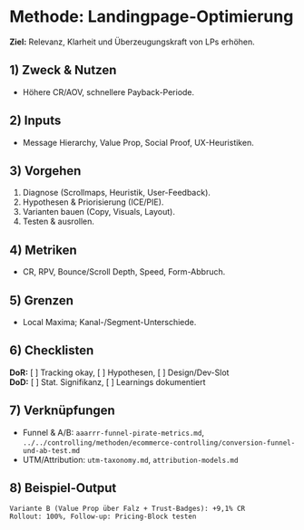 # Methode: Landingpage-Optimierung

**Ziel:** Relevanz, Klarheit und Überzeugungskraft von LPs erhöhen.

## 1) Zweck & Nutzen
- Höhere CR/AOV, schnellere Payback-Periode.

## 2) Inputs
- Message Hierarchy, Value Prop, Social Proof, UX-Heuristiken.

## 3) Vorgehen
1. Diagnose (Scrollmaps, Heuristik, User-Feedback).  
2. Hypothesen & Priorisierung (ICE/PIE).  
3. Varianten bauen (Copy, Visuals, Layout).  
4. Testen & ausrollen.

## 4) Metriken
- CR, RPV, Bounce/Scroll Depth, Speed, Form-Abbruch.

## 5) Grenzen
- Local Maxima; Kanal-/Segment-Unterschiede.

## 6) Checklisten
**DoR:** [ ] Tracking okay, [ ] Hypothesen, [ ] Design/Dev-Slot  
**DoD:** [ ] Stat. Signifikanz, [ ] Learnings dokumentiert

## 7) Verknüpfungen
- Funnel & A/B: `aaarrr-funnel-pirate-metrics.md`, `../../controlling/methoden/ecommerce-controlling/conversion-funnel-und-ab-test.md`  
- UTM/Attribution: `utm-taxonomy.md`, `attribution-models.md`

## 8) Beispiel-Output
```text
Variante B (Value Prop über Falz + Trust-Badges): +9,1% CR
Rollout: 100%, Follow-up: Pricing-Block testen
```
